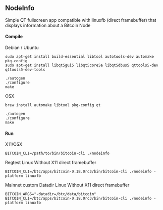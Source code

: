 ## NodeInfo

Simple QT fullscreen app compatible with linuxfb (direct framebuffer) that displays information about a Bitcoin Node


#### Compile

Debian / Ubuntu

    sudo apt-get install build-essential libtool autotools-dev automake pkg-config
    sudo apt-get install libqt5gui5 libqt5core5a libqt5dbus5 qttools5-dev qttools5-dev-tools
    
    ./autogen
    ./configure
    make

OSX

    brew install automake libtool pkg-config qt
    
    ./autogen
    ./configure
    make


#### Run

X11/OSX

    BITCOIN_CLI=/path/to/bin/bitcoin-cli ./nodeinfo

Regtest Linux Without X11 direct framebuffer

    BITCOIN_CLI=/btc/apps/bitcoin-0.18.0rc3/bin/bitcoin-cli ./nodeinfo -platform linuxfb

Mainnet custom Datadir Linux Without X11 direct framebuffer

    BITCOIN_ARGS="-datadir=/btc/data/bitcoin" BITCOIN_CLI=/btc/apps/bitcoin-0.18.0rc3/bin/bitcoin-cli ./nodeinfo -platform linuxfb
